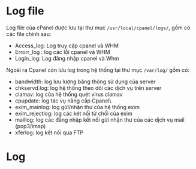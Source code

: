 # Log file

Log file của cPanel được lưu tại thư mục `/usr/local/cpanel/logs/`, gồm có các file chính sau:

- Access_log: Log truy cập cpanel và WHM
- Errorr_log : log các lỗi cpanel và WHM
- Login_log: Log đăng nhập cpanel và Whm

Ngoài ra Cpanel còn lưu log trong hệ thống tại thư mục `/var/log/` gồm có: 
- bandwidth: log lưu lượng băng thông sử dụng của server
- chkservd.log: log hệ thống theo dõi các dịch vụ trên server
- clamav: log của hệ thống quét virus clamav
- cpupdate: log tác vụ nâng cấp Cpanel\
- exim_mainlog: log gửi/nhận thư của hệ thống exim
- exim_rejectlog: log các két nối từ chối của exim
- maillog: log các đăng nhập kết nối gửi nhận thư của các dịch vụ mail (pop3/imap)
- xferlog: log kết nối qua FTP

# Log 